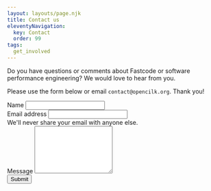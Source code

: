 ```yaml
---
layout: layouts/page.njk
title: Contact us
eleventyNavigation:
  key: Contact
  order: 99
tags:
  get_involved
---
```


Do you have questions or comments about Fastcode or software performance engineering?  We would love to hear from you. 

Please use the form below or email `contact@opencilk.org`. Thank you!

<div class="content ms-4">
    <form action="POST" name="contact-form" content-type="application/x-www-form-urlencoded" data-netlify="true" style="max-width: 40em;">
        <div class="form-group">
            <div class="mb-3">
                <label for="name" class="form-label">Name</label>
                <input name="name" type="text" class="form-control" id="name" aria-describedby="nameHelp">
            </div>
        </div>
        <div class="form-group">
            <div class="mb-3">
                <label for="email" class="form-label">Email address</label>
                <input name="email" type="email" class="form-control" id="email" aria-describedby="emailHelp">
                <div id="emailHelp" class="form-text">We'll never share your email with anyone else.</div>
            </div>
        </div>
        <div class="form-group">
            <div class="mb-3">
                <label for="message" class="form-label">Message</label>
                <textarea name="message" class="form-control" id="message" rows="7"></textarea>
            </div>
        </div>
        <!-- Comment out the recaptcha because it's onerous IMO
        <div class="field">
                <div data-netlify-recaptcha="true"></div>
        </div>
        -->  
        <button type="submit" class="btn btn-primary">Submit</button>
    </form>
</div>